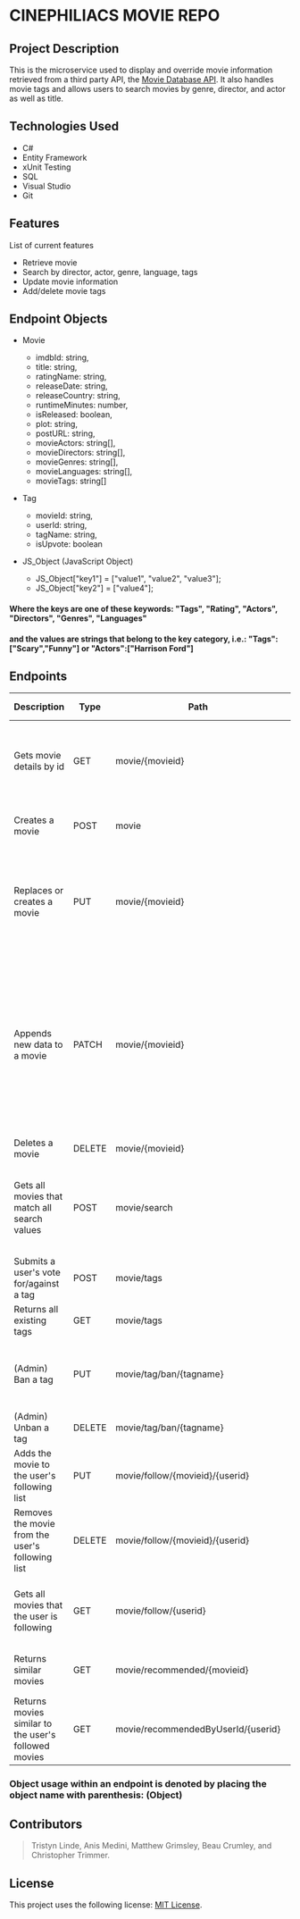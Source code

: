 # CINEPHILIACS MOVIE REPO

## Project Description

This is the microservice used to display and override movie information retrieved from a third party API, the [Movie Database API]( https://rapidapi.com/rapidapi/api/movie-database-imdb-alternative/). It also handles movie tags and allows users to search movies by genre, director, and actor as well as title.  

## Technologies Used

* C#
* Entity Framework
* xUnit Testing
* SQL
* Visual Studio
* Git

## Features

List of current features
* Retrieve movie
* Search by director, actor, genre, language, tags
* Update movie information
* Add/delete movie tags 

## Endpoint Objects
* Movie
  * imdbId: string,
  * title: string,
  * ratingName: string,
  * releaseDate: string,
  * releaseCountry: string,
  * runtimeMinutes: number,
  * isReleased: boolean,
  * plot: string,
  * postURL: string,
  * movieActors: string[],
  * movieDirectors: string[],
  * movieGenres: string[],
  * movieLanguages: string[],
  * movieTags: string[]

* Tag
  * movieId: string,
  * userId: string,
  * tagName: string,
  * isUpvote: boolean

* JS_Object (JavaScript Object)
  * JS_Object["key1"] = ["value1", "value2", "value3"];
  * JS_Object["key2"] = ["value4"];
#### Where the keys are one of these keywords: "Tags", "Rating", "Actors", "Directors", "Genres", "Languages"
#### and the values are strings that belong to the key category, i.e.: "Tags":["Scary","Funny"] or "Actors":["Harrison Ford"]

## Endpoints
| Description                                          | Type   | Path                               | Request Body | Returned  | Comments                                                                                                                                         |
|------------------------------------------------------|--------|------------------------------------|--------------|-----------|--------------------------------------------------------------------------------------------------------------------------------------------------|
| Gets movie details by id                             | GET    | movie/{movieid}                    |              | (Movie)   | If the movie does not exist, returns the data from the public movie API.                                                                         |
| Creates a movie                                      | POST   | movie                              | (Movie)      |           | Fails if the movie already exists.                                                                                                               |
| Replaces or creates a movie                          | PUT    | movie/{movieid}                    | (Movie)      |           | All movie properties are overwritten to match the provided Movie object.                                                                         |
| Appends new data to a movie                          | PATCH  | movie/{movieid}                    | (Movie)      |           | Only the provided properties are updated, missing properties remain unchanged. If movie does not exist, uses data from public movie API as base. |
| Deletes a movie                                      | DELETE | movie/{movieid}                    |              |           |                                                                                                                                                  |
| Gets all movies that match all search values         | POST   | movie/search                       | (JS_Object)  | string[]  | Returns an array of movieId strings. Does not search the public movie API.                                                                       |
| Submits a user's vote for/against a tag              | POST   | movie/tags                         | (Tag)        |           |                                                                                                                                                  |
| Returns all existing tags                            | GET    | movie/tags                         |              |           |                                                                                                                                                  |
| (Admin) Ban a tag                                    | PUT    | movie/tag/ban/{tagname}            |              |           | Banned tags are not returned with movie details                                                                                                  |
| (Admin) Unban a tag                                  | DELETE | movie/tag/ban/{tagname}            |              |           |                                                                                                                                                  |
| Adds the movie to the user's following list          | PUT    | movie/follow/{movieid}/{userid}    |              |           |                                                                                                                                                  |
| Removes the movie from the user's following list     | DELETE | movie/follow/{movieid}/{userid}    |              |           |                                                                                                                                                  |
| Gets all movies that the user is following           | GET    | movie/follow/{userid}              |              |           | Returns a list containing the movieid of each movie.                                                                                             |
| Returns similar movies                               | GET    | movie/recommended/{movieid}        |              | (Movie)[] | Returns an array of movie objects                                                                                                                |
| Returns movies similar to the user's followed movies | GET    | movie/recommendedByUserId/{userid} |              | (Movie)[] | Returns an array of movie objects                                                                                                                |
### Object usage within an endpoint is denoted by placing the object name with parenthesis: (Object)

## Contributors

> Tristyn Linde, Anis Medini, Matthew Grimsley, Beau Crumley, and Christopher Trimmer.

## License

This project uses the following license: [MIT License]( https://mit-license.org/).